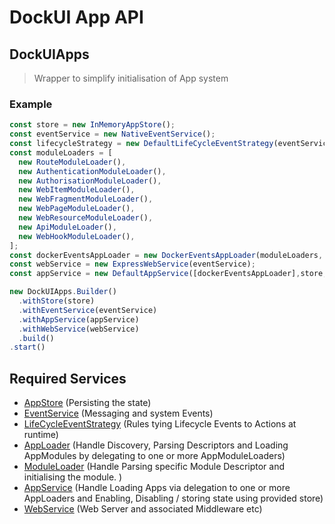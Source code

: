 # DockUI App API

## DockUIApps

  > Wrapper to simplify initialisation of App system

### Example

```javascript
const store = new InMemoryAppStore();
const eventService = new NativeEventService();
const lifecycleStrategy = new DefaultLifeCycleEventStrategy(eventService, store);
const moduleLoaders = [
  new RouteModuleLoader(),
  new AuthenticationModuleLoader(),
  new AuthorisationModuleLoader(),
  new WebItemModuleLoader(),
  new WebFragmentModuleLoader(),
  new WebPageModuleLoader(),
  new WebResourceModuleLoader(),
  new ApiModuleLoader(),
  new WebHookModuleLoader(),
];
const dockerEventsAppLoader = new DockerEventsAppLoader(moduleLoaders, eventService);
const webService = new ExpressWebService(eventService);
const appService = new DefaultAppService([dockerEventsAppLoader],store,lifecycleStrategy,eventService);

new DockUIApps.Builder()
  .withStore(store)
  .withEventService(eventService)
  .withAppService(appService)
  .withWebService(webService)
  .build()
.start()
```

## Required Services

* [AppStore](../store/) (Persisting the state)
* [EventService](../events/) (Messaging and system Events)
* [LifeCycleEventStrategy](../events/) (Rules tying Lifecycle Events to Actions at runtime)
* [AppLoader](../app/loader/) (Handle Discovery, Parsing Descriptors and Loading AppModules by delegating to one or more AppModuleLoaders)
* [ModuleLoader](../app/loader/) (Handle Parsing specific Module Descriptor and initialising the module. )
* [AppService](../app/service/) (Handle Loading Apps via delegation to one or more AppLoaders and Enabling, Disabling / storing state using provided store)
* [WebService](../web/) (Web Server and associated Middleware etc)
